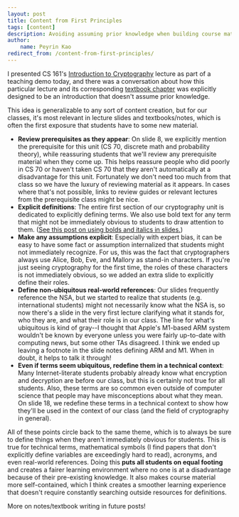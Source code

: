 ```yaml
---
layout: post
title: Content from First Principles
tags: [content]
description: Avoiding assuming prior knowledge when building course material
author:
    name: Peyrin Kao
redirect_from: /content-from-first-principles/
---
```


I presented CS 161's [Introduction to Cryptography](https://docs.google.com/presentation/d/1hVdnNDI7Pq_5tvTwM6uCzQ80lVtnpCEwWQZwS9Xl1jc) lecture as part of a teaching demo today, and there was a conversation about how this particular lecture and its corresponding [textbook chapter](https://textbook.cs161.org/crypto/intro.html) was explicitly designed to be an introduction that doesn't assume prior knowledge.

This idea is generalizable to any sort of content creation, but for our classes, it's most relevant in lecture slides and textbooks/notes, which is often the first exposure that students have to some new material.

- **Review prerequisites as they appear**: On slide 8, we explicitly mention the prerequisite for this unit (CS 70, discrete math and probability theory), while reassuring students that we'll review any prerequisite material when they come up. This helps reassure people who did poorly in CS 70 or haven't taken CS 70 that they aren't automatically at a disadvantage for this unit. Fortunately we don't need too much from that class so we have the luxury of reviewing material as it appears. In cases where that's not possible, links to review guides or relevant lectures from the prerequisite class might be nice.
- **Explicit definitions**: The entire first section of our cryptography unit is dedicated to explicitly defining terms. We also use bold text for any term that might not be immediately obvious to students to draw attention to them. ([See this post on using bolds and italics in slides.](/bolds-italics-underlines))
- **Make any assumptions explicit**: Especially with expert bias, it can be easy to have some fact or assumption internalized that students might not immediately recognize. For us, this was the fact that cryptographers always use Alice, Bob, Eve, and Mallory as stand-in characters. If you're just seeing cryptography for the first time, the roles of these characters is not immediately obvious, so we added an extra slide to explicitly define their roles.
- **Define non-ubiquitous real-world references**: Our slides frequently reference the NSA, but we started to realize that students (e.g. international students) might not necessarily know what the NSA is, so now there's a slide in the very first lecture clarifying what it stands for, who they are, and what their role is in our class. The line for what's ubiquitous is kind of gray--I thought that Apple's M1-based ARM system wouldn't be known by everyone unless you were fairly up-to-date with computing news, but some other TAs disagreed. I think we ended up leaving a footnote in the slide notes defining ARM and M1. When in doubt, it helps to talk it through!
- **Even if terms seem ubiquitous, redefine them in a technical context**: Many Internet-literate students probably already know what encryption and decryption are before our class, but this is certainly not true for all students. Also, these terms are so common even outside of computer science that people may have misconceptions about what they mean. On slide 18, we redefine these terms in a technical context to show how they'll be used in the context of our class (and the field of cryptography in general).

All of these points circle back to the same theme, which is to always be sure to define things when they aren't immediately obvious for students. This is true for technical terms, mathematical symbols (I find papers that don't explicitly define variables are exceedingly hard to read), acronyms, and even real-world references. Doing this **puts all students on equal footing** and creates a fairer learning environment where no one is at a disadvantage because of their pre-existing knowledge. It also makes course material more self-contained, which I think creates a smoother learning experience that doesn't require constantly searching outside resources for definitions.

More on notes/textbook writing in future posts!